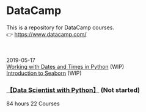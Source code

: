 # DataCamp
This is a repository for DataCamp courses.  
:point_right: https://www.datacamp.com/

<br>

2019-05-17  
[Working with Dates and Times in Python](https://www.datacamp.com/courses/working-with-dates-and-times-in-python) (WIP)  
[Introduction to Seaborn](https://www.datacamp.com/courses/introduction-to-seaborn) (WIP)  
 
### [【Data Scientist with Python】](https://www.datacamp.com/tracks/data-scientist-with-python) (Not started)  
84 hours 22 Courses



